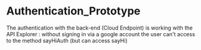# Authentication_Prototype
The authentication with the back-end (Cloud Endpoint) is working with the API Explorer : without signing in via a google account the user can't access to the method sayHiAuth (but can access sayHi) 
